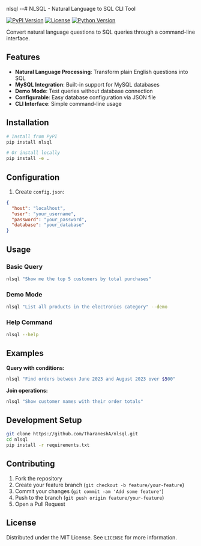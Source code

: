 nlsql --# NLSQL - Natural Language to SQL CLI Tool

[![PyPI Version](https://img.shields.io/pypi/v/nlsql.svg)](https://pypi.org/project/nlsql/)
[![License](https://img.shields.io/badge/License-MIT-blue.svg)](https://github.com/TharaneshA/nlsql/blob/main/LICENSE)
[![Python Version](https://img.shields.io/badge/python-3.7%2B-blue.svg)](https://www.python.org/)

Convert natural language questions to SQL queries through a command-line interface.

## Features
- **Natural Language Processing**: Transform plain English questions into SQL
- **MySQL Integration**: Built-in support for MySQL databases
- **Demo Mode**: Test queries without database connection
- **Configurable**: Easy database configuration via JSON file
- **CLI Interface**: Simple command-line usage

## Installation
```bash
# Install from PyPI
pip install nlsql

# Or install locally
pip install -e .
```

## Configuration
1. Create `config.json`:
```json
{
  "host": "localhost",
  "user": "your_username",
  "password": "your_password",
  "database": "your_database"
}
```

## Usage
### Basic Query
```bash
nlsql "Show me the top 5 customers by total purchases"
```

### Demo Mode
```bash
nlsql "List all products in the electronics category" --demo
```

### Help Command
```bash
nlsql --help
```

## Examples
**Query with conditions:**
```bash
nlsql "Find orders between June 2023 and August 2023 over $500"
```

**Join operations:**
```bash
nlsql "Show customer names with their order totals"
```

## Development Setup
```bash
git clone https://github.com/TharaneshA/nlsql.git
cd nlsql
pip install -r requirements.txt
```

## Contributing
1. Fork the repository
2. Create your feature branch (`git checkout -b feature/your-feature`)
3. Commit your changes (`git commit -am 'Add some feature'`)
4. Push to the branch (`git push origin feature/your-feature`)
5. Open a Pull Request

## License
Distributed under the MIT License. See `LICENSE` for more information.
